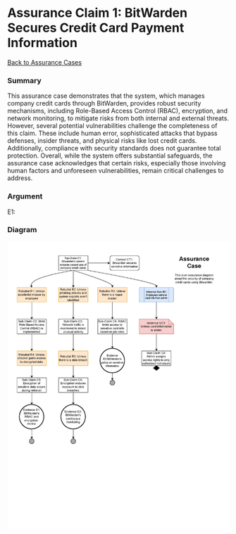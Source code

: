# Assurance Claim 1: BitWarden Secures Credit Card Payment Information
[Back to Assurance Cases](https://github.com/PatrickBN/CYBR8420_Team5/blob/main/Assurance%20Cases.md)

### Summary

This assurance case demonstrates that the system, which manages company credit cards through BitWarden, provides robust security mechanisms, including Role-Based Access Control (RBAC), encryption, and network monitoring, to mitigate risks from both internal and external threats. However, several potential vulnerabilities challenge the completeness of this claim. These include human error, sophisticated attacks that bypass defenses, insider threats, and physical risks like lost credit cards. Additionally, compliance with security standards does not guarantee total protection. Overall, while the system offers substantial safeguards, the assurance case acknowledges that certain risks, especially those involving human factors and unforeseen vulnerabilities, remain critical challenges to address.

### Argument

E1: 


### Diagram
![](https://github.com/PatrickBN/CYBR8420_Team5/blob/main/Assurance%20Cases/BitWarden%20Secure%20Payments/Assurance%20Case%20Secure%20Payments.png)
